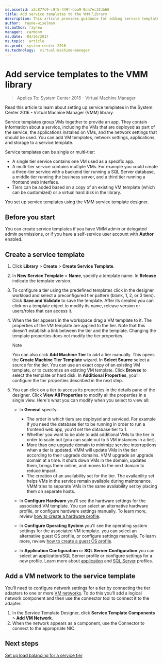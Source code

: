 ```yaml
---
ms.assetid: a3c877d9-c9f5-449f-bba9-0da7ec32db60
title: Add service templates to the VMM library
description: This article provides guidance for adding service templates to the library in the VMM compute fabric
author:  rayne-wiselman
ms.author: raynew
manager:  carmonm
ms.date:  04/26/2017
ms.topic:  article
ms.prod:  system-center-2016
ms.technology:  virtual-machine-manager
---
```



# Add service templates to the VMM library

>Applies To: System Center 2016 - Virtual Machine Manager

Read this article to learn about setting up service templates in the System Center 2016 - Virtual Machine Manager (VMM) library.

Service templates group VMs together to provide an app. They contain information about a service, including the VMs that are deployed as part of the service, the applications installed on VMs, and the network settings that should be used. You can add VM templates, network settings, applications, and storage to a service template.

Service templates can be single or multi-tier:

- A single tier service contains one VM used as a specific app.
- A multi-tier service contains multiple VMs. For example you could create a three-tier service with a backend tier running a SQL Server database, a middle tier running the business server, and a third tier running a frontend web interface.
- Tiers can be added based on a copy of an existing VM template (which can be customized) or a virtual hard disk in the library.

You set up service templates using the VMM service template designer.

## Before you start

You can create service templates if you have VMM admin or delegated admin permissions, or if you have a self-service user account with **Author** enabled.

## Create a service template

1. Click **Library** > **Create** > **Create Service Template**.
2. In **New Service Template**  > **Name**, specify a template name. In **Release** indicate the template version.
3. To configure a tier using the predefined templates click in the designer workload and select a preconfigured tier pattern (blank, 1, 2, or 3 tiers). Click **Save and Validate** to save the template. After its created you can click on a template object to modify its name, release version or users/roles that can access it.
4. When the tier appears in the workspace drag a VM template to it. The properties of the VM template are applied to the tier. Note that this doesn't establish a link between the tier and the template. Changing the template properties does not modify the tier properties.

	> [!NOTE]
	> You can also click **Add Machine Tier** to add a tier manually. This opens the **Create Machine Tier Template** wizard. In **Select Source** select a source for the tier. You can use an exact copy of an existing VM template, or to customize an existing VM template. Click **Browse** to select the template or hard disk. In **Additional Properties**, you'll configure the tier properties described in the next step.

5. You can click on a tier to access its properties in the details pane of the designer.  Click **View All Properties** to modify all the properties in a single view. Here's what you can modify when you select to view all:

	- In **General** specify:

		- The order in which tiers are deployed and serviced. For example if you need the database tier to be running in order to run a frontend web app, you'd set the database tier to 1.
		- Whether you want to be able to add additional VMs to the tier in order to scale out (you can scale out to 5 VM instances in a tier).
		- More than one upgrade domain to minimize service interruptions when a tier is updated. VMM will update VMs in the tier according to their upgrade domains. VMM upgrade an upgrade domain at a time. It shuts down VMs in the domain, updates them, brings them online, and moves to the next domain to reduce impact.
		- The creation of an availability set for the tier. The availability set helps VMs in the service remain available during maintenance. VMM tries to separate VMs in the same availability set by placing them on separate hosts.

	- In **Configure Hardware** you'll see the hardware settings for the associated VM template. You can select an alternative hardware profile, or configure hardware settings manually. To learn more, review [how to create a hardware profile](library-profiles.md#create-a-hardware-profile).
	- In **Configure Operating System** you'll see the operating system settings for the associated VM template. you can select an alternative guest OS profile, or configure settings manually. To learn more, review [how to create a guest OS profile](library-profiles.md#create-a-guest-os-profile).
	- In **Application Configuration** or **SQL Server Configuration** you can select an application/SQL Server profile or configure settings for a new profile. Learn more about [application](library-profiles.md#create-an-application-profile) and [SQL Server](library-profiles.md#create-a-sql-server-profile) profiles.

## Add a VM network to the service template

You'll need to configure network settings for a tier by connecting the tier adapters to one or more [VM networks](network-virtual.md). To do this you'll add a logical network component and then use the connector tool to connect it to the adapter.

1. In the Service Template Designer, click **Service Template Components** > **Add VM Network**.
2. When the network appears as a component, use the Connector to connect to the appropriate NIC.

## Next steps

[Set up load balancing for a service tier](network-nlb.md)
